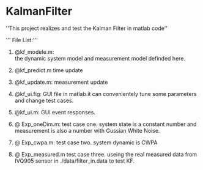 # KalmanFilter

''This project realizes and test the Kalman Filter in matlab code''

''' File List:'''

1. @kf_modele.m:	
	the dynamic system model and measurement model definded here.

2. @kf_predict.m
	time update 

3. @kf_update.m:
 	measurement update

4. @kf_ui.fig:
	GUI file in matlab.it can convenientely tune some parameters and change test cases.

5. @kf_ui.m:
	GUI event responses.

6. @ Exp_oneDim.m:
	test case one. system state is a constant number and measurement is also a number with Gussian White Noise.

7. @ Exp_cwpa.m:
	test case two. system dynamic is CWPA

8. @ Exp_measured.m
	test case three. useing the real measured data from IVQ905 sensor in ./data/filter_in.data to test KF.

